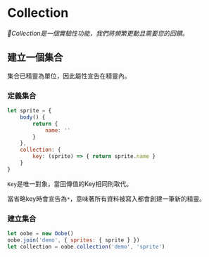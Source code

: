 # Collection

*🔬Collection是一個實驗性功能，我們將頻繁更動且需要您的回饋。*

## 建立一個集合

集合已精靈為單位，因此屬性宣告在精靈內。

### 定義集合

```js
let sprite = {
    body() {
        return {
            name: ''
        }
    },
    collection: {
        key: (sprite) => { return sprite.name }
    }
}
```

`Key`是唯一對象，當回傳值的Key相同則取代。

當省略key時會宣告為`*`，意味著所有資料被寫入都會創建一筆新的精靈。

### 建立集合

```js
let oobe = new Oobe()
oobe.join('demo', { sprites: { sprite } })
let collection = oobe.collection('demo', 'sprite')
```